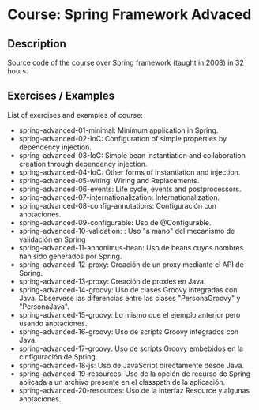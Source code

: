 # Course: Spring Framework Advaced

## Description

Source code of the course over Spring framework (taught in 2008) in 32 hours.

## Exercises / Examples

List of exercises and examples of course:

- spring-advanced-01-minimal: Minimum application in Spring.
- spring-advanced-02-IoC: Configuration of simple properties by dependency injection.
- spring-advanced-03-IoC: Simple bean instantiation and collaboration creation through dependency injection.
- spring-advanced-04-IoC: Other forms of instantiation and injection.
- spring-advanced-05-wiring: Wiring and Replacements.
- spring-advanced-06-events: Life cycle, events and postprocessors.
- spring-advanced-07-internationalization: Internationalization.
- spring-advanced-08-config-annotations: Configuración con anotaciones.
- spring-advanced-09-configurable: Uso de @Configurable.
- spring-advanced-10-validation: : Uso "a mano" del mecanismo de validación en Spring
- spring-advanced-11-annonimus-bean: Uso de beans cuyos nombres han sido generados por Spring.
- spring-advanced-12-proxy: Creación de un proxy mediante el API de Spring.
- spring-advanced-13-proxy: Creación de proxies en Java.
- spring-advanced-14-groovy: Uso de clases Groovy integradas con Java. Obsérvese las diferencias entre las clases "PersonaGroovy" y "PersonaJava".
- spring-advanced-15-groovy: Lo mismo que el ejemplo anterior pero usando anotaciones.
- spring-advanced-16-groovy: Uso de scripts Groovy integrados con Java.
- spring-advanced-17-groovy: Uso de scripts Groovy embebidos en la cinfiguración de Spring.
- spring-advanced-18-js: Uso de JavaScript directamente desde Java.
- spring-advanced-19-resources: Uso de la opción de recurso de Spring aplicada a un archivo presente en el classpath de la aplicación.
- spring-advanced-20-resources: Uso de la interfaz Resource y algunas anotaciones.
